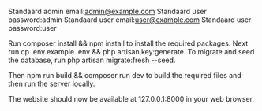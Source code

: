 Standaard admin email:admin@example.com
Standaard user password:admin
Standaard user email:user@example.com
Standaard user password:user

Run composer install && npm install to install the required packages. Next run cp .env.example .env && php artisan key:generate.
To migrate and seed the database, run php artisan migrate:fresh --seed.

Then npm run build && composer run dev to build the required files and then run the server locally.

The website should now be available at 127.0.0.1:8000 in your web browser.
